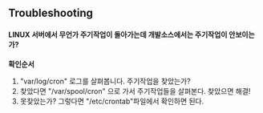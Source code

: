 ## Troubleshooting

#### LINUX 서버에서 무언가 주기작업이 돌아가는데 개발소스에서는 주기작업이 안보이는가?
**확인순서**
1. "var/log/cron" 로그를 살펴봅니다. 주기작업을 찾았는가?
1. 찾았다면 "/var/spool/cron" 으로 가서 주기작업들을 살펴본다. 찾았으면 해결!
1. 못찾았는가? 그렇다면 "/etc/crontab"파일에서 확인하면 된다.
